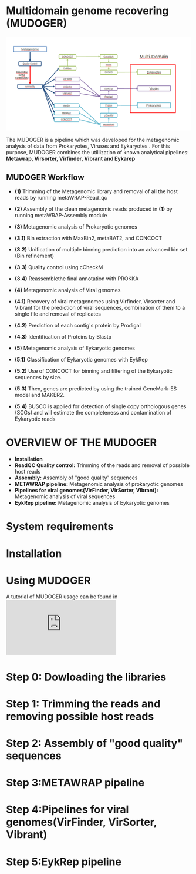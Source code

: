  # Multidomain genome recovering (MUDOGER)
 
 ![](https://github.com/EfthymisF/folder-scripts/blob/master/index.png)
 
 The MUDOGER is a pipeline which was developed for the metagenomic analysis of data from Prokaryotes, Viruses and Eykaryotes . For this purpose, MUDOGER combines the 
 utillization of known analytical pipelines: **Metawrap, Virsorter, Virfinder, Vibrant and Eykarep**
 

## MUDOGER Workflow

* **(1)** Trimming of the Metagenomic library and removal of all the host reads by running  metaWRAP-Read_qc

* **(2)** Assembly of the clean metagenomic reads produced in **(1)** by running metaWRAP-Assembly module

* **(3)** Metagenomic analysis of Prokaryotic genomes 
* **(3.1)** Bin extraction with MaxBin2, metaBAT2, and CONCOCT  
* **(3.2)** Unification of multiple binning prediction into an advanced bin set (Bin refinement)  
* **(3.3)** Quality control using cCheckM  
* **(3.4)** Reassemblethe final annotation with PROKKA

* **(4)** Metagenomic analysis of Viral genomes
* **(4.1)** Recovery of viral metagenomes using Virfinder, Virsorter and Vibrant for the prediction of viral sequences, combination of them to a single file and removal of replicates 
* **(4.2)** Prediction of each contig's protein by Prodigal
* **(4.3)** Identification of Proteins by Blastp

* **(5)** Metagenomic analysis of Eykaryotic genomes
* **(5.1)** Classification  of  Eykaryotic genomes with EykRep
* **(5.2)** Use of CONCOCT for binning and filtering of the Eykaryotic sequences by size.
* **(5.3)** Then, genes are predicted by  using the trained GeneMark-ES model and MAKER2.
* **(5.4)** BUSCO is applied for detection of single copy orthologous genes (SCGs) and will estimate the completeness and contamination of Eykaryotic reads
             


# OVERVIEW OF THE MUDOGER

* **Installation** 
* **ReadQC Quality control:** Trimming of the reads and removal of possible host reads
* **Assembly:** Assembly of "good quality" sequences
* **METAWRAP pipeline:**  Metagenomic analysis of prokaryotic genomes
* **Pipelines for viral genomes(VirFinder, VirSorter, Vibrant):** Metagenomic analysis of viral sequences 
* **EykRep pipeline:** Metagenomic analysis of Eykaryotic genomes


# System requirements


# Installation

# Using MUDOGER
A tutorial of MUDOGER usage can be found in  ![Tutorial.md](https://github.com/EfthymisF/new/blob/master/Tutorial.md)


# Step 0: Dowloading the libraries

# Step 1: Trimming the reads and removing possible host reads

# Step 2: Assembly of "good quality" sequences

# Step 3:METAWRAP pipeline

# Step 4:Pipelines for viral genomes(VirFinder, VirSorter, Vibrant)

# Step 5:EykRep pipeline 
